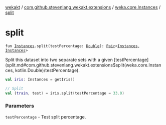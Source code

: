 [wekakt](../../index.md) / [com.github.stevenlang.wekakt.extensions](../index.md) / [weka.core.Instances](index.md) / [split](./split.md)

# split

`fun `[`Instances`](http://weka.sourceforge.net/doc.stable/weka/core/Instances.html)`.split(testPercentage: `[`Double`](https://kotlinlang.org/api/latest/jvm/stdlib/kotlin/-double/index.html)`): `[`Pair`](https://kotlinlang.org/api/latest/jvm/stdlib/kotlin/-pair/index.html)`<`[`Instances`](http://weka.sourceforge.net/doc.stable/weka/core/Instances.html)`, `[`Instances`](http://weka.sourceforge.net/doc.stable/weka/core/Instances.html)`>`

Split this dataset into two separate sets with a given [testPercentage](split.md#com.github.stevenlang.wekakt.extensions$split(weka.core.Instances, kotlin.Double)/testPercentage).

``` kotlin
val iris: Instances = getIris()

// Split
val (train, test) = iris.split(testPercentage = 33.0)
```

### Parameters

`testPercentage` - Test split percentage.